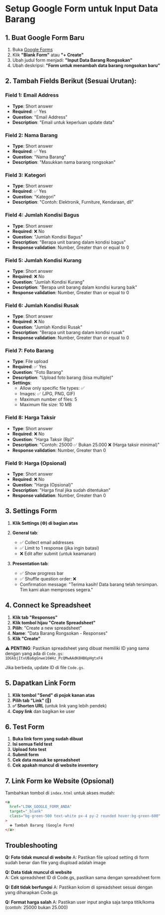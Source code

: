 # Setup Google Form untuk Input Data Barang

## 1. Buat Google Form Baru

1. Buka [Google Forms](https://forms.google.com)
2. Klik **"Blank Form"** atau **"+ Create"**
3. Ubah judul form menjadi: **"Input Data Barang Rongsokan"**
4. Ubah deskripsi: **"Form untuk menambah data barang rongsokan baru"**

## 2. Tambah Fields Berikut (Sesuai Urutan):

### Field 1: Email Address

- **Type**: Short answer
- **Required**: ✅ Yes
- **Question**: "Email Address"
- **Description**: "Email untuk keperluan update data"

### Field 2: Nama Barang

- **Type**: Short answer
- **Required**: ✅ Yes
- **Question**: "Nama Barang"
- **Description**: "Masukkan nama barang rongsokan"

### Field 3: Kategori

- **Type**: Short answer
- **Required**: ✅ Yes
- **Question**: "Kategori"
- **Description**: "Contoh: Elektronik, Furniture, Kendaraan, dll"

### Field 4: Jumlah Kondisi Bagus

- **Type**: Short answer
- **Required**: ❌ No
- **Question**: "Jumlah Kondisi Bagus"
- **Description**: "Berapa unit barang dalam kondisi bagus"
- **Response validation**: Number, Greater than or equal to 0

### Field 5: Jumlah Kondisi Kurang

- **Type**: Short answer
- **Required**: ❌ No
- **Question**: "Jumlah Kondisi Kurang"
- **Description**: "Berapa unit barang dalam kondisi kurang baik"
- **Response validation**: Number, Greater than or equal to 0

### Field 6: Jumlah Kondisi Rusak

- **Type**: Short answer
- **Required**: ❌ No
- **Question**: "Jumlah Kondisi Rusak"
- **Description**: "Berapa unit barang dalam kondisi rusak"
- **Response validation**: Number, Greater than or equal to 0

### Field 7: Foto Barang

- **Type**: File upload
- **Required**: ✅ Yes
- **Question**: "Foto Barang"
- **Description**: "Upload foto barang (bisa multiple)"
- **Settings**:
  - Allow only specific file types: ✅
  - Images: ✅ (JPG, PNG, GIF)
  - Maximum number of files: 5
  - Maximum file size: 10 MB

### Field 8: Harga Taksir

- **Type**: Short answer
- **Required**: ❌ No
- **Question**: "Harga Taksir (Rp)"
- **Description**: "Contoh: 25000 ✅ Bukan 25.000 ❌ (Harga taksir minimal)"
- **Response validation**: Number, Greater than 0

### Field 9: Harga (Opsional)

- **Type**: Short answer
- **Required**: ❌ No
- **Question**: "Harga (Opsional)"
- **Description**: "Harga final jika sudah ditentukan"
- **Response validation**: Number, Greater than 0

## 3. Settings Form

1. **Klik Settings (⚙️) di bagian atas**
2. **General tab**:

   - ✅ Collect email addresses
   - ✅ Limit to 1 response (jika ingin batasi)
   - ❌ Edit after submit (untuk keamanan)

3. **Presentation tab**:
   - ✅ Show progress bar
   - ✅ Shuffle question order: ❌
   - Confirmation message: "Terima kasih! Data barang telah tersimpan. Tim kami akan memproses segera."

## 4. Connect ke Spreadsheet

1. **Klik tab "Responses"**
2. **Klik tombol hijau "Create Spreadsheet"**
3. **Pilih**: "Create a new spreadsheet"
4. **Name**: "Data Barang Rongsokan - Responses"
5. **Klik "Create"**

⚠️ **PENTING**: Pastikan spreadsheet yang dibuat memiliki ID yang sama dengan yang ada di `Code.gs`:
`1DGkbjItvUBa6gGnwe16W4z_PcQMwAAdK8HB6pHgtxF4`

Jika berbeda, update ID di file `Code.gs`.

## 5. Dapatkan Link Form

1. **Klik tombol "Send" di pojok kanan atas**
2. **Pilih tab "Link" (🔗)**
3. **✅ Shorten URL** (untuk link yang lebih pendek)
4. **Copy link** dan bagikan ke user

## 6. Test Form

1. **Buka link form yang sudah dibuat**
2. **Isi semua field test**
3. **Upload foto test**
4. **Submit form**
5. **Cek data masuk ke spreadsheet**
6. **Cek apakah muncul di website inventory**

## 7. Link Form ke Website (Opsional)

Tambahkan tombol di `index.html` untuk akses mudah:

```html
<a
  href="LINK_GOOGLE_FORM_ANDA"
  target="_blank"
  class="bg-green-500 text-white px-4 py-2 rounded hover:bg-green-600"
>
  ➕ Tambah Barang (Google Form)
</a>
```

## Troubleshooting

**Q: Foto tidak muncul di website**
A: Pastikan file upload setting di form sudah benar dan file yang diupload adalah image

**Q: Data tidak muncul di website**  
A: Cek spreadsheet ID di Code.gs, pastikan sama dengan spreadsheet form

**Q: Edit tidak berfungsi**
A: Pastikan kolom di spreadsheet sesuai dengan yang diharapkan Code.gs

**Q: Format harga salah**
A: Pastikan user input angka saja tanpa titik/koma (contoh: 25000 bukan 25.000)
